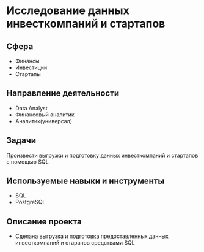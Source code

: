 # Исследование данных инвесткомпаний и стартапов

## Сфера
* Финансы
* Инвестиции
* Стартапы

## Направление деятельности
* Data Analyst
* Финансовый аналитик
* Аналитик(универсал)

## Задачи
Произвести выгрузки и подготовку данных инвесткомпаний и стартапов с помощью SQL

## Используемые навыки и инструменты
* SQL
* PostgreSQL

## Описание проекта
* Сделана выгрузка и подготовка предоставленных данных инвесткомпаний и старапов средствами SQL
